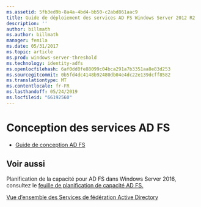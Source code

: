 ```yaml
---
ms.assetid: 5fb3ed9b-8a4a-4bd4-bb50-c2abd861aac9
title: Guide de déploiement des services AD FS Windows Server 2012 R2
description: ''
author: billmath
ms.author: billmath
manager: femila
ms.date: 05/31/2017
ms.topic: article
ms.prod: windows-server-threshold
ms.technology: identity-adfs
ms.openlocfilehash: 6af0dd0fe88099c04bca291a7b3351aa8e83d253
ms.sourcegitcommit: 0b5fd4dc4148b92480db04e4dc22e139dcff8582
ms.translationtype: MT
ms.contentlocale: fr-FR
ms.lasthandoff: 05/24/2019
ms.locfileid: "66192560"
---
```

# <a name="ad-fs-design"></a>Conception des services AD FS


  
-   [Guide de conception AD FS](../ad-fs/design/AD-FS-Design-Guide.md)

  

  
## <a name="see-also"></a>Voir aussi  
Planification de la capacité pour AD FS dans Windows Server 2016, consultez le [feuille de planification de capacité AD FS.](http://adfsdocs.blob.core.windows.net/adfs/ADFSCapacity2016.xlsx)  
  
[Vue d’ensemble des Services de fédération Active Directory](../Active-Directory-Federation-Services.md)  
  

